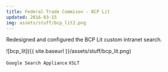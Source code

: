 ```yaml
---
title: Federal Trade Commison - BCP Lit   
updated: 2016-03-15
img: assets/stuff/bcp_lit2.png
---
```


Redesigned and configured the BCP Lit custom intranet search.

![bcp_lit]({{ site.baseurl }}/assets/stuff/bcp_lit.png)

`Google Search Appliance` `XSLT` 
